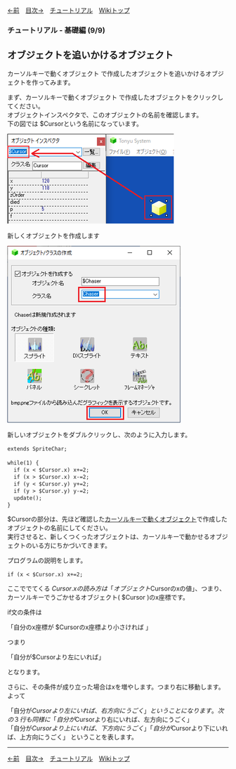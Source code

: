

[←前](./tr-basic08.md)&emsp;[目次→](./tutorial.md)&emsp;[チュートリアル](./tutorial.md)&emsp;[Wikiトップ](./)

### チュートリアル - 基礎編 (9/9)
## オブジェクトを追いかけるオブジェクト

カーソルキーで動くオブジェクト で作成したオブジェクトを追いかけるオブジェクトを作ってみます。

まず、カーソルキーで動くオブジェクト で作成したオブジェクトをクリックしてください。  
オブジェクトインスペクタで、このオブジェクトの名前を確認します。  
下の図では $Cursorという名前になっています。

![click-cursor.png](./img/click-cursor.png)

新しくオブジェクトを作成します

![create-chaser.png](./img/create-chaser.png)

新しいオブジェクトをダブルクリックし、次のように入力します。
```
extends SpriteChar;

while(1) {
  if (x < $Cursor.x) x+=2;
  if (x > $Cursor.x) x-=2;
  if (y < $Cursor.y) y+=2;
  if (y > $Cursor.y) y-=2;
  update();
}
```
$Cursorの部分は、先ほど確認した[カーソルキーで動くオブジェクト](./tr-basic08.md)で作成したオブジェクトの名前にしてください。  
実行させると、新しくつくったオブジェクトは、カーソルキーで動かせるオブジェクトのいる方にちかづいてきます。

プログラムの説明をします。
```
if (x < $Cursor.x) x+=2;
```

ここででてくる $Cursor.xの読み方は「オブジェクト$Cursorのxの値」、つまり、カーソルキーでうごかせるオブジェクト( $Cursor )のx座標です。

if文の条件は

「自分のx座標が $Cursorのx座標より小さければ 」

つまり

「自分が$Cursorより左にいれば」

となります。

さらに、その条件が成り立った場合はxを増やします。つまり右に移動します。 よって

「自分が$Cursorより左にいれば、右方向にうごく」 ということになります。 次の３行も同様に  
「自分が$Cursorより右にいれば、左方向にうごく」  
「自分が$Cursorより上にいれば、下方向にうごく」  
「自分が$Cursorより下にいれば、上方向にうごく」 ということを表します。  

***

[←前](./tr-basic08.md)&emsp;[目次→](./tutorial.md)&emsp;[チュートリアル](./tutorial.md)&emsp;[Wikiトップ](./)
